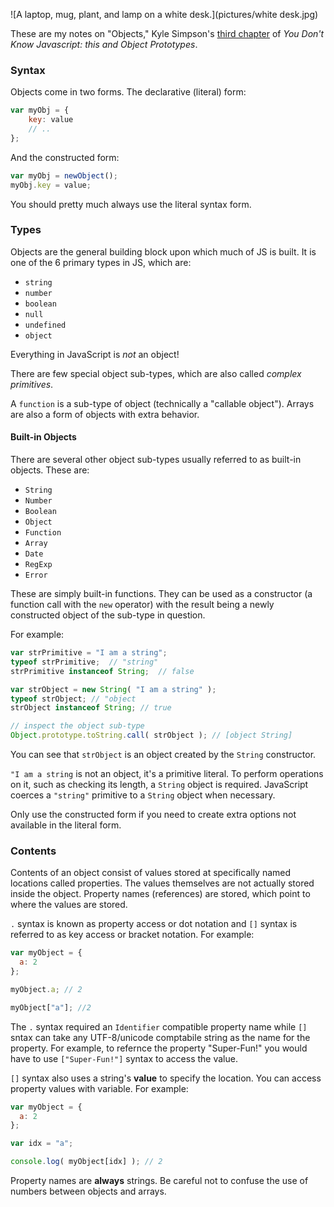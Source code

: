 ![A laptop, mug, plant, and lamp on a white desk.](pictures/white desk.jpg)

These are my notes on "Objects," Kyle Simpson's [third chapter](https://github.com/getify/You-Dont-Know-JS/blob/master/this%20%26%20object%20prototypes/ch3.md) of _You Don't Know Javascript: this and Object Prototypes_.

### Syntax

Objects come in two forms. The declarative (literal) form:

```javascript
var myObj = {
    key: value
    // ..
};
```

And the constructed form:

```javascript
var myObj = newObject();
myObj.key = value;
```

You should pretty much always use the literal syntax form.

### Types

Objects are the general building block upon which much of JS is built. It is one of the 6 primary types in JS, which are:

* `string`
* `number`
* `boolean`
* `null`
* `undefined`
* `object`

Everything in JavaScript is *not* an object!

There are few special object sub-types, which are also called _complex primitives_.

A `function` is a sub-type of object (technically a "callable object"). Arrays are also a form of objects with extra behavior.

#### Built-in Objects

There are several other object sub-types usually referred to as built-in objects. These are:

* `String`
* `Number`
* `Boolean`
* `Object`
* `Function`
* `Array`
* `Date`
* `RegExp`
* `Error`

These are simply built-in functions. They can be used as a constructor (a function call with the `new` operator) with the result being a newly constructed object of the sub-type in question.

For example:

```javascript
var strPrimitive = "I am a string";
typeof strPrimitive;  // "string"
strPrimitive instanceof String;  // false

var strObject = new String( "I am a string" );
typeof strObject; // "object
strObject instanceof String; // true

// inspect the object sub-type
Object.prototype.toString.call( strObject ); // [object String]
```

You can see that `strObject` is an object created by the `String` constructor.

`"I am a string` is not an object, it's a primitive literal. To perform operations on it, such as checking its length, a `String` object is required. JavaScript coerces a `"string"` primitive to a `String` object when necessary.

Only use the constructed form if you need to create extra options not available in the literal form.

### Contents

Contents of an object consist of values stored at specifically named locations called properties. The values themselves are not actually stored inside the object. Property names (references) are stored, which point to where the values are stored.

`.` syntax is known as property access or dot notation and `[]` syntax is referred to as key access or bracket notation. For example:

```javascript
var myObject = {
  a: 2
};

myObject.a; // 2

myObject["a"]; //2
```

The `.` syntax required an `Identifier` compatible property name while `[]` sntax can take any UTF-8/unicode comptabile string as the name for the property. For example, to refernce the property "Super-Fun!" you would have to use `["Super-Fun!"]` syntax to access the value.

`[]` syntax also uses a string's **value** to specify the location. You can access property values with variable. For example:

```javascript
var myObject = {
  a: 2
};

var idx = "a";

console.log( myObject[idx] ); // 2
```

Property names are **always** strings. Be careful not to confuse the use of numbers between objects and arrays.